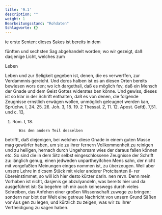 ```yaml
---
title: '9.1'
description: ""
weight: 1
Bearbeitungsstand: "Rohdaten"
Schlagworte: {}
---
```

<!-- Seite 367 -->


ie erste Senten; dicses Sakes ist bereits in dem

fünften und sechsten Sag abgehandelt worden; wo wir gezeigt, daß dasjenige Licht, welches zum

Leben


<!-- Seite 368 -->
Leben und zur Seligkeit gegeben ist, denen, die es
verwerffen, zur Verdammnis gereicht. Und dcros
halben ist es an diesen Orten bereits bewiesen wors
den; wo ich dargethali, daß es möglich fev, daß ein
Mensch der Gnade und dem Geist Gottes widerstes
ben könne. Und gewiss, dieses ist so klar in der Schrift
enthalten, daß es von denen, die folgende Zeugnisse
ernstlich erwägen wollen, unmöglich geleugnet werden
kan, Sprüchw. I, 24. 25. 26. Joh. 3, 18. 19.
2 Thessal. 2, 11. 12. Apost. Gefd). 7,51. und c. 13,
1.  Rom. I, 18.

           Was den andern Teil desselben
betrifft, daß diejenigen, bei welchen diese Gnade
in einem guten Masse mag gewürfer haben, um
sie zu ihrer fernern Vollkommenheit zu reinigen
und zu heiligen, hernach durch Ungehorsam wies
der daraus fallen können etc. So sind die in dem
Sitz selbst eingeschlossene Zeugnisse der Schrift zu:
länglich genug, einen jedweden unpartheyifchen Mens
sahn, der nicht mit vorgefaßten Meinungen einges
nommen ist, zu überzeugen. Weil aber unsere Lehre
in dicsem Stück mit vieler anderer Protcitanten il-
rer übereinstimmet, so will ich hier desto kürzer darin.
nen revn. Denn mein Vorhaben ist nicht, dasjenis
ge abzulyandeln, was bereits hier und da ausgeführet
ist: Su begehre ich mir auch keineswegs durch vieles
Schreiben, das Anfehen einer großen Wissenschaft
zuwege zu bringen; sondern nur blot der Welt eine
getreue Nachricht von unsern Grund Säßen vor Aus
gen zu legen, und kürzlich zu zeigen, was wir zu ihrer
Vertheidigung zu sagen haben.

